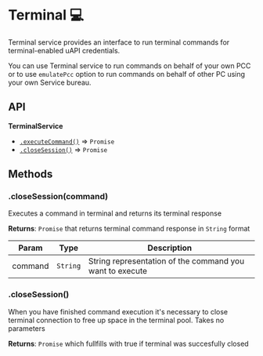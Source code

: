 # Terminal :computer:

Terminal service provides an interface to run terminal commands
for terminal-enabled uAPI credentials.

You can use Terminal service to run commands on behalf of your own PCC
or to use `emulatePcc` option to run commands on behalf of other PC using your own Service bureau.

## API

**TerminalService**
* [`.executeCommand()`](#execute_command) ⇒ `Promise`
* [`.closeSession()`](#close_session) ⇒ `Promise`

## Methods
### .closeSession(command)
<a name="execute_command"></a>
Executes a command in terminal and returns its terminal response

**Returns**: `Promise` that returns terminal command response in `String` format

| Param | Type | Description |
| --- | --- | --- |
| command | `String` | String representation of the command you want to execute |

### .closeSession()
<a name="close_session"></a>
When you have finished command execution it's necessary to close terminal connection
to free up space in the terminal pool. Takes no parameters

**Returns**: `Promise` which fullfills with true if terminal was succesfully closed

